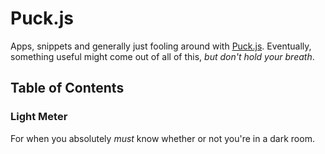 # Puck.js
Apps, snippets and generally just fooling around with [Puck.js](https://www.puck-js.com/).
Eventually, something useful might come out of all of this, _but don't hold your breath_.

## Table of Contents
### Light Meter
For when you absolutely _must_ know whether or not you're in a dark room.